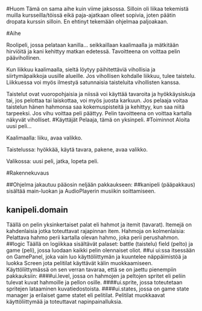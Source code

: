 #Huom
Tämä on sama aihe kuin viime jaksossa. Silloin oli liikaa tekemistä muilla kursseilla/töissä eikä paja-ajatkaan olleet sopivia, joten päätin dropata kurssin silloin. En ehtinyt tekemään ohjelmaa paljoakaan.

#Aihe

Roolipeli, jossa pelataan kanilla... seikkaillaan kaalimaalla ja mätkitään hirviöitä ja kani kehittyy matkan
edetessä. Tavoitteena on voittaa pelin päävihollinen. 

 Kun liikkuu kaalimaalla, sieltä löytyy päihitettäviä vihollisia ja siirtymäpaikkoja uusille alueille. Jos vihollisen kohdalle liikkuu, tulee taistelu. Liikkuessa voi myös ilmestyä satunnaisia taisteluita vihollisten kanssa.
 
 Taistelut ovat vuoropohjaisia ja niissä voi käyttää tavaroita ja hyökkäysiskuja tai, jos pelottaa tai laiskottaa, voi myös juosta karkuun. Jos pelaaja voitaa taistelun hänen hahmonsa saa kokemuspisteitä ja kehittyy, kun saa niitä tarpeeksi. Jos vihu voittaa peli päättyy. Pelin tavoitteena on voittaa kartalla näkyvät viholliset.
#Käyttäjät
Pelaaja, tämä on yksinpeli.
#Toiminnot
Aloita uusi peli...

Kaalimaalla: liiku, avaa valikko.

Taistelussa: hyökkää, käytä tavara, pakene, avaa valikko.

Valikossa: uusi peli, jatka, lopeta peli.

#Rakennekuvaus

##Ohjelma jakautuu pääosin neljään pakkaukseen: 
##kanipeli (pääpakkaus)
sisältää main-luokan ja AudioPlayerin musiikin soittamiseen. 
## kanipeli.domain
Täällä on pelin yksinkertaiset palat eli hahmot ja itemit (tavarat).
Itemejä on kahdenlaisia jotka toteuttavat rajapinnan item.
Hahmoja on kolmenlaisia: Pelattava hahmo perii kartalla olevan hahmo, joka perii perushahmon.
##logic
Täällä on logiikkaa sisältävät palaset: battle (taistelu) field (pelto) ja game (peli), jossa luodaan kaikki pelin olennaiset oliot.
##ui
ui:ssa itsessään on GamePanel, joka vain luo käyttöliittymän ja kuuntelee näppäimistöä ja luokka Screen jota pelitilat käyttävät kälin muokkaamiseen.
Käyttöliittymässä on sen verran tavaraa, että se on jaettu pienempiin pakkauksiin: 
####ui.level,
jossa on hahmojen ja peltojen spritet eli peliin tulevat kuvat hahmoille ja pellon osille.
####ui.sprite,
jossa toteutetaan spritejen lataaminen kuvatiedostoista.
####ui.states,
jossa on game state manager ja erilaiset game statet eli pelitilat. Pelitilat muokkaavat käyttöliittymää ja toteuttavat napinpainalluksia.
 


